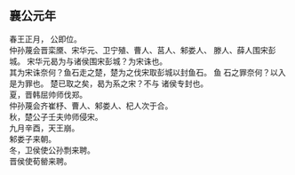 ## 襄公元年
春王正月， 公即位。  
仲孙蔑会晋栾黡、宋华元、卫宁殖、曹人、莒人、邾娄人、
滕人、薛人围宋彭城。 宋华元曷为与诸侯围宋彭城？为宋诛也。  
其为宋诛奈何？鱼石走之楚，楚为之伐宋取彭城以封鱼石。 鱼
石之罪奈何？以入是为罪也。 楚已取之矣，曷为系之宋？不与
诸侯专封也。  
夏，晋韩屈帅师伐郑。  
仲孙蔑会齐崔杼、曹人、邾娄人、杞人次于合。  
秋，楚公子壬夫帅师侵宋。  
九月辛酉，天王崩。  
邾娄子来朝。  
冬，卫侯使公孙剽来聘。  
晋侯使荀罃来聘。  

